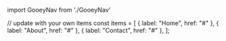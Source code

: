 import GooeyNav from './GooeyNav'

// update with your own items
const items = [
  { label: "Home", href: "#" },
  { label: "About", href: "#" },
  { label: "Contact", href: "#" },
];

<div style={{ height: '600px', position: 'relative' }}>
  <GooeyNav
    items={items}
    particleCount={15}
    particleDistances={[90, 10]}
    particleR={100}
    initialActiveIndex={0}
    animationTime={600}
    timeVariance={300}
    colors={[1, 2, 3, 1, 2, 3, 1, 4]}
  />
</div>